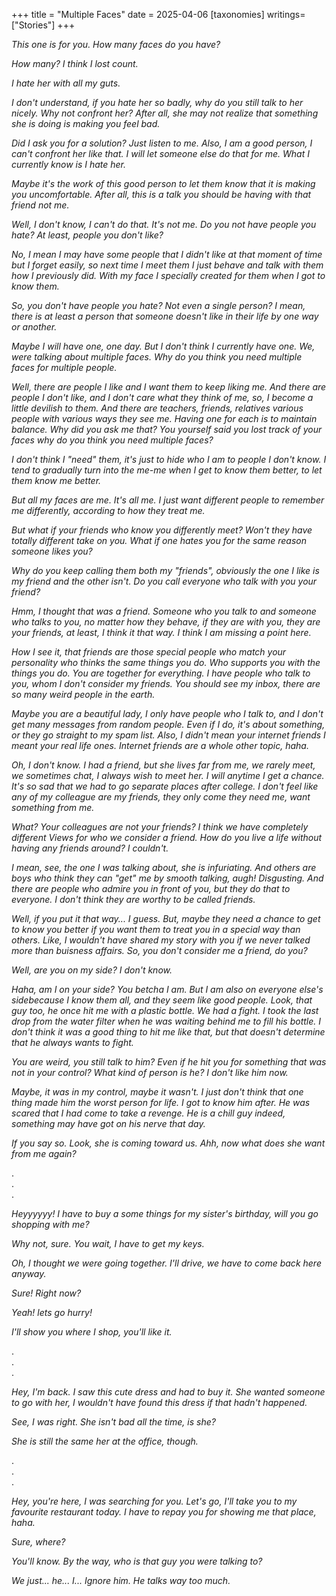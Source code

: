 +++
title = "Multiple Faces"
date = 2025-04-06
[taxonomies]
writings=["Stories"]
+++

_This one is for you. How many faces do you have?_

_How many? I think I lost count._

_I hate her with all my guts._

_I don't understand, if you hate her so badly, why do you still talk to her 
nicely. Why not confront her? After all, she may not realize that something 
she is doing is making you feel bad._

_Did I ask you for a solution? Just listen to me. Also, I am a good person, I
can't confront her like that. I will let someone else do that for me. What I
currently know is I hate her._

_Maybe it's the work of this good person to let them know that it is making 
you uncomfortable. After all, this is a talk you should be having with that
friend not me._

_Well, I don't know, I can't do that. It's not me. Do you not have people you 
hate? At least, people you don't like?_

_No, I mean I may have some people that I didn't like at that moment of time 
but I forget easily, so next time I meet them I just behave and talk with them
how I previously did. With my face I specially created for them when I got to 
know them._

_So, you don't have people you hate? Not even a single person? I mean, there is
at least a person that someone doesn't like in their life by one way or another._

_Maybe I will have one, one day. But I don't think I currently have one. We, were
talking about multiple faces. Why do you think you need multiple faces for 
multiple people._

_Well, there are people I like and I want them to keep liking me. And there are 
people I don't like, and I don't care what they think of me, so, I become a 
little devilish to them. And there are teachers, friends, relatives various 
people with various ways they see me. Having one for each is to maintain 
balance. Why did you ask me that? You yourself said you lost track of your faces
why do you think you need multiple faces?_

_I don't think I "need" them, it's just to hide who I am to people I don't know.
I tend to gradually turn into the me-me when I get to know them better, to let
them know me better._

_But all my faces are me. It's all me. I just want different people to remember 
me differently, according to how they treat me._

_But what if your friends who know you differently meet? Won't they have totally
different take on you. What if one hates you for the same reason someone likes 
you?_

_Why do you keep calling them both my "friends", obviously the one I like is my
friend and the other isn't. Do you call everyone who talk with you your friend?_

_Hmm, I thought that was a friend. Someone who you talk to and someone who talks
to you, no matter how they behave, if they are with you, they are your friends,
at least, I think it that way. I think I am missing a point here._

_How I see it, that friends are those special people who match your personality
who thinks the same things you do. Who supports you with the things you do.
You are together for everything. I have people who talk to you, whom I don't 
consider my friends. You should see my inbox, there are so many weird people in 
the earth._

_Maybe you are a beautiful lady, I only have people who I talk to, and I don't 
get many messages from random people. Even if I do, it's about something, or 
they go straight to my spam list. Also, I didn't mean your internet friends I 
meant your real life ones. Internet friends are a whole other topic, haha._

_Oh, I don't know. I had a friend, but she lives far from me, we rarely meet, we
sometimes chat, I always wish to meet her. I will anytime I get a chance. It's
so sad that we had to go separate places after college. I don't feel like any 
of my colleague are my friends, they only come they need me, want something
from me._

_What? Your colleagues are not your friends? I think we have completely different
Views for who we consider a friend. How do you live a life without having 
any friends around? I couldn't._

_I mean, see, the one I was talking about, she is infuriating. And others are 
boys who think they can "get" me by smooth talking, augh! Disgusting. And there
are people who admire you in front of you, but they do that to everyone. I don't
think they are worthy to be called friends._

_Well, if you put it that way... I guess. But, maybe they need a chance to get 
to know you better if you want them to treat you in a special way than others.
Like, I wouldn't have shared my story with you if we never talked more than 
buisness affairs. So, you don't consider me a friend, do you?_

_Well, are you on my side? I don't know._

_Haha, am I on your side? You betcha I am. But I am also on everyone else's sidebecause I know them all, and they seem like good people. Look, that guy too, he 
once hit me with a plastic bottle. We had a fight. I took the last drop from the
water filter when he was waiting behind me to fill his bottle. I don't think it
was a good thing to hit me like that, but that doesn't determine that he always 
wants to fight._

_You are weird, you still talk to him? Even if he hit you for something that was
not in your control? What kind of person is he? I don't like him now._

_Maybe, it was in my control, maybe it wasn't. I just don't think that one thing
made him the worst person for life. I got to know him after. He was scared that
I had come to take a revenge. He is a chill guy indeed, something may have 
got on his nerve that day._

_If you say so. Look, she is coming toward us. Ahh, now what does she want from
me again?_

.  
.  
.  

_Heyyyyyy! I have to buy a some things for my sister's birthday, will you go 
shopping with me?_

_Why not, sure. You wait, I have to get my keys._

_Oh, I thought we were going together. I'll drive, we have to come back here
anyway._

_Sure! Right now?_

_Yeah! lets go hurry!_

_I'll show you where I shop, you'll like it._

.  
.  
.  

_Hey, I'm back. I saw this cute dress and had to buy it. She wanted someone to
go with her, I wouldn't have found this dress if that hadn't happened._

_See, I was right. She isn't bad all the time, is she?_

_She is still the same her at the office, though._

.  
.  
.  

_Hey, you're here, I was searching for you. Let's go, I'll take you to my 
favourite restaurant today. I have to repay you for showing me that place, haha._

_Sure, where?_

_You'll know. By the way, who is that guy you were talking to?_

_We just... he... I... Ignore him. He talks way too much._
